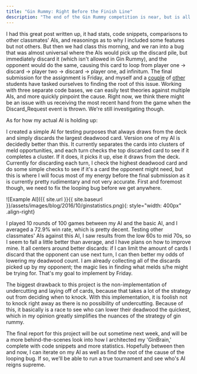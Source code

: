 ```yaml
---
title: "Gin Rummy: Right Before the Finish Line"
description: "The end of the Gin Rummy competition is near, but is all calm on the water? Sadly, no, but it doesn't just affect me."
---
```


I had this great post written up, it had stats, code snippets, comparisons to other classmates' AIs, and reasonings as to why I included some features but not others. But then we had class this morning, and we ran into a bug that was almost universal where the AIs would pick up the discard pile, but immediately discard it (which isn't allowed in Gin Rummy), and the opponent would do the same, causing this card to loop from player one -> discard -> player two -> discard -> player one, ad infinitum. The final submission for the assignment is Friday, and myself and a [couple](https://gauzewave.wordpress.com) of [other](http://eric.sundaemonth.com/blog/blogs/) students have tasked ourselves to finding the root of this issue. Working with three separate code bases, we can easily test theories against multiple AIs, and more quickly pinpoint the cause. Right now, we think there might be an issue with us receiving the most recent hand from the game when the Discard_Request event is thrown. We're still investigating though.

As for how my actual AI is holding up:

I created a simple AI for testing purposes that always draws from the deck and simply discards the largest deadwood card. Version one of my AI is decidedly better than this. It currently separates the cards into clusters of meld opportunities, and each turn checks the top discarded card to see if it completes a cluster. If it does, it picks it up, else it draws from the deck. Currently for discarding each turn, I check the highest deadwood card and do some simple checks to see if it's a card the opponent might need, but this is where I will focus most of my energy before the final submission as it is currently pretty rudimentary and not very accurate. First and foremost though, we need to fix the looping bug before we get anywhere.

![Example AI]({{ site.url }}{{ site.baseurl }}/assets/images/blog/2016/10/ginstatistics.png){: style="width: 400px" .align-right}

I played 10 rounds of 100 games between my AI and the basic AI, and I averaged a 72.9% win rate, which is pretty decent. Testing other classmates' AIs against this AI, I saw results from the low 60s to mid 70s, so I seem to fall a little better than average, and I have plans on how to improve mine. It all centers around better discards: if I can limit the amount of cards I discard that the opponent can use next turn, I can then better my odds of lowering my deadwood count. I am already collecting all of the discards picked up by my opponent; the magic lies in finding what melds s/he might be trying for. That's my goal to implement by Friday.

The biggest drawback to this project is the non-implementation of undercutting and laying off of cards, because that takes a lot of the strategy out from deciding when to knock. With this implementation, it is foolish not to knock right away as there is no possibility of undercutting. Because of this, it basically is a race to see who can lower their deadwood the quickest, which in my opinion greatly simplifies the nuances of the strategy of gin rummy.

The final report for this project will be out sometime next week, and will be a more behind-the-scenes look into how I architected my 'GinBrain,' complete with code snippets and more statistics. Hopefully between then and now, I can iterate on my AI as well as find the root of the cause of the looping bug. If so, we'll be able to run a true tournament and see who's AI reigns supreme.
